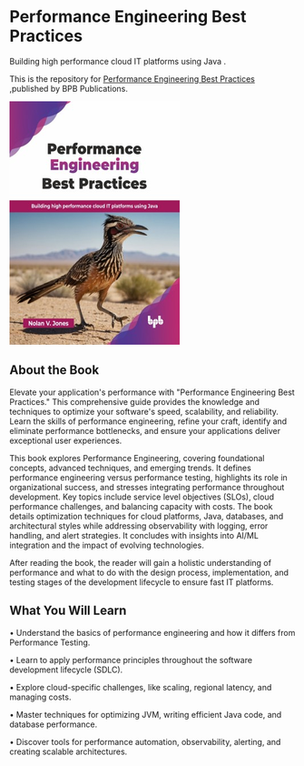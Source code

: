 # Performance Engineering Best Practices

Building high performance cloud IT platforms using Java .

This is the repository for [Performance Engineering Best Practices
](https://bpbonline.com/products/performance-engineering-best-practices?variant=44386570502344),published by BPB Publications.

<img src="9789365895087.jpg">

## About the Book
Elevate your application's performance with "Performance Engineering Best Practices." This comprehensive guide provides the knowledge and techniques to optimize your software's speed, scalability, and reliability. Learn the skills of performance engineering, refine your craft, identify and eliminate performance bottlenecks, and ensure your applications deliver exceptional user experiences. 

This book explores Performance Engineering, covering foundational concepts, advanced techniques, and emerging trends. It defines performance engineering versus performance testing, highlights its role in organizational success, and stresses integrating performance throughout development. Key topics include service level objectives (SLOs), cloud performance challenges, and balancing capacity with costs. The book details optimization techniques for cloud platforms, Java, databases, and architectural styles while addressing observability with logging, error handling, and alert strategies. It concludes with insights into AI/ML integration and the impact of evolving technologies.

After reading the book, the reader will gain a holistic understanding of performance and what to do with the design process, implementation, and testing stages of the development lifecycle to ensure fast IT platforms. 

## What You Will Learn
• Understand the basics of performance engineering and how it differs from Performance Testing.

• Learn to apply performance principles throughout the software development lifecycle (SDLC).

• Explore cloud-specific challenges, like scaling, regional latency, and managing costs.

• Master techniques for optimizing JVM, writing efficient Java code, and database performance.

• Discover tools for performance automation, observability, alerting, and creating scalable architectures.
